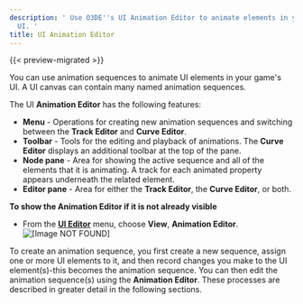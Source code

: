 ```yaml
---
description: ' Use O3DE''s UI Animation Editor to animate elements in your game''s
  UI. '
title: UI Animation Editor
---
```


{{< preview-migrated >}}

You can use animation sequences to animate UI elements in your game's UI. A UI canvas can contain many named animation sequences.

The UI **Animation Editor** has the following features:
+ **Menu** - Operations for creating new animation sequences and switching between the **Track Editor** and **Curve Editor**.
+ **Toolbar** - Tools for the editing and playback of animations. The **Curve Editor** displays an additional toolbar at the top of the pane.
+ **Node pane** - Area for showing the active sequence and all of the elements that it is animating. A track for each animated property appears underneath the related element.
+ **Editor pane** - Area for either the **Track Editor**, the **Curve Editor**, or both.

**To show the **Animation Editor** if it is not already visible**
+ From the [**UI Editor**](/docs/user-guide/interactivity/user-interface/editor/using.md) menu, choose **View**, **Animation Editor**.
![\[Image NOT FOUND\]](/images/user-guide/ui-animation-window.png)

To create an animation sequence, you first create a new sequence, assign one or more UI elements to it, and then record changes you make to the UI element(s)-this becomes the animation sequence. You can then edit the animation sequence(s) using the **Animation Editor**. These processes are described in greater detail in the following sections.
